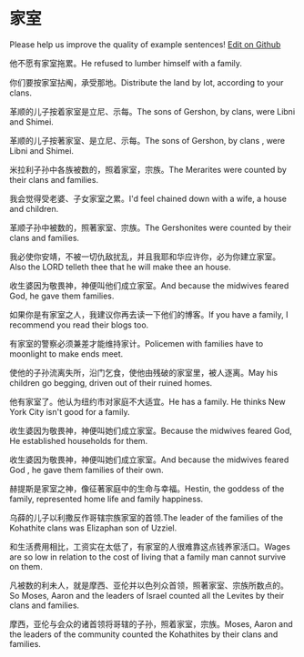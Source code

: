 # 家室

Please help us improve the quality of example sentences! [Edit on Github](https://github.com/jiyushe/jiyu-example-sentence-source/blob/main/chinese/jiashi_5.md)

<p><span class="chinese">他不愿有家室拖累。</span><span class="english">He refused to lumber himself with a family.</span></p>

<p><span class="chinese">你们要按家室拈阄，承受那地。</span><span class="english">Distribute the land by lot, according to your clans.</span></p>

<p><span class="chinese">革顺的儿子按着家室是立尼、示每。</span><span class="english">The sons of Gershon, by clans, were Libni and Shimei.</span></p>

<p><span class="chinese">革顺的儿子按著家室、是立尼、示每。</span><span class="english">The sons of Gershon, by clans , were Libni and Shimei.</span></p>

<p><span class="chinese">米拉利子孙中各族被数的，照着家室，宗族。</span><span class="english">The Merarites were counted by their clans and families.</span></p>

<p><span class="chinese">我会觉得受老婆、子女家室之累。</span><span class="english">I'd feel chained down with a wife, a house and children.</span></p>

<p><span class="chinese">革顺子孙中被数的，照著家室、宗族。</span><span class="english">The Gershonites were counted by their clans and families.</span></p>

<p><span class="chinese">我必使你安靖，不被一切仇敌扰乱，并且我耶和华应许你，必为你建立家室。</span><span class="english">Also the LORD telleth thee that he will make thee an house.</span></p>

<p><span class="chinese">收生婆因为敬畏神，神便叫他们成立家室。</span><span class="english">And because the midwives feared God, he gave them families.</span></p>

<p><span class="chinese">如果你是有家室之人，我建议你再去读一下他们的博客。</span><span class="english">If you have a family, I recommend you read their blogs too.</span></p>

<p><span class="chinese">有家室的警察必须兼差才能维持家计。</span><span class="english">Policemen with families have to moonlight to make ends meet.</span></p>

<p><span class="chinese">使他的子孙流离失所，沿门乞食，使他由残破的家室里，被人逐离。</span><span class="english">May his children go begging, driven out of their ruined homes.</span></p>

<p><span class="chinese">他有家室了。他认为纽约市对家庭不大适宜。</span><span class="english">He has a family. He thinks New York City isn't good for a family.</span></p>

<p><span class="chinese">收生婆因为敬畏神，神便叫她们成立家室。</span><span class="english">Because the midwives feared God, He established households for them.</span></p>

<p><span class="chinese">收生婆因为敬畏神，神便叫她们成立家室。</span><span class="english">And because the midwives feared God , he gave them families of their own.</span></p>

<p><span class="chinese">赫提斯是家室之神，像征著家庭中的生命与幸福。</span><span class="english">Hestin, the goddess of the family, represented home life and family happiness.</span></p>

<p><span class="chinese">乌薛的儿子以利撒反作哥辖宗族家室的首领.</span><span class="english">The leader of the families of the Kohathite clans was Elizaphan son of Uzziel.</span></p>

<p><span class="chinese">和生活费用相比，工资实在太低了，有家室的人很难靠这点钱养家活口。</span><span class="english">Wages are so low in relation to the cost of living that a family man cannot survive on them.</span></p>

<p><span class="chinese">凡被数的利未人，就是摩西、亚伦并以色列众首领，照著家室、宗族所数点的。</span><span class="english">So Moses, Aaron and the leaders of Israel counted all the Levites by their clans and families.</span></p>

<p><span class="chinese">摩西，亚伦与会众的诸首领将哥辖的子孙，照着家室，宗族。</span><span class="english">Moses, Aaron and the leaders of the community counted the Kohathites by their clans and families.</span></p>

